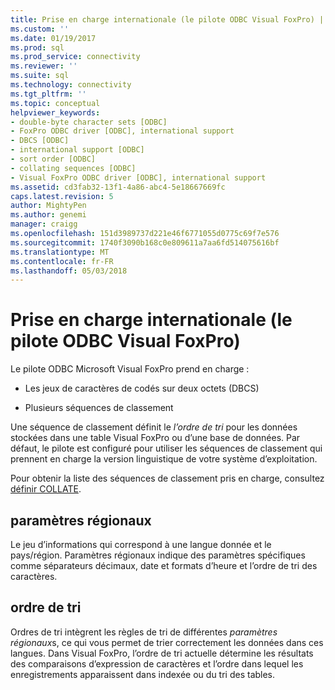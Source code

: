 ```yaml
---
title: Prise en charge internationale (le pilote ODBC Visual FoxPro) | Documents Microsoft
ms.custom: ''
ms.date: 01/19/2017
ms.prod: sql
ms.prod_service: connectivity
ms.reviewer: ''
ms.suite: sql
ms.technology: connectivity
ms.tgt_pltfrm: ''
ms.topic: conceptual
helpviewer_keywords:
- double-byte character sets [ODBC]
- FoxPro ODBC driver [ODBC], international support
- DBCS [ODBC]
- international support [ODBC]
- sort order [ODBC]
- collating sequences [ODBC]
- Visual FoxPro ODBC driver [ODBC], international support
ms.assetid: cd3fab32-13f1-4a86-abc4-5e18667669fc
caps.latest.revision: 5
author: MightyPen
ms.author: genemi
manager: craigg
ms.openlocfilehash: 151d3989737d221e46f6771055d0775c69f7e576
ms.sourcegitcommit: 1740f3090b168c0e809611a7aa6fd514075616bf
ms.translationtype: MT
ms.contentlocale: fr-FR
ms.lasthandoff: 05/03/2018
---
```

# <a name="international-support-visual-foxpro-odbc-driver"></a>Prise en charge internationale (le pilote ODBC Visual FoxPro)
Le pilote ODBC Microsoft Visual FoxPro prend en charge :  
  
-   Les jeux de caractères de codés sur deux octets (DBCS)  
  
-   Plusieurs séquences de classement  
  
 Une séquence de classement définit le *l’ordre de tri* pour les données stockées dans une table Visual FoxPro ou d’une base de données. Par défaut, le pilote est configuré pour utiliser les séquences de classement qui prennent en charge la version linguistique de votre système d’exploitation.  
  
 Pour obtenir la liste des séquences de classement pris en charge, consultez [définir COLLATE](../../odbc/microsoft/set-collate-command.md).  
  
## <a name="locale"></a>paramètres régionaux  
 Le jeu d’informations qui correspond à une langue donnée et le pays/région. Paramètres régionaux indique des paramètres spécifiques comme séparateurs décimaux, date et formats d’heure et l’ordre de tri des caractères.  
  
## <a name="sort-order"></a>ordre de tri  
 Ordres de tri intègrent les règles de tri de différentes *paramètres régionaux*s, ce qui vous permet de trier correctement les données dans ces langues. Dans Visual FoxPro, l’ordre de tri actuelle détermine les résultats des comparaisons d’expression de caractères et l’ordre dans lequel les enregistrements apparaissent dans indexée ou du tri des tables.
